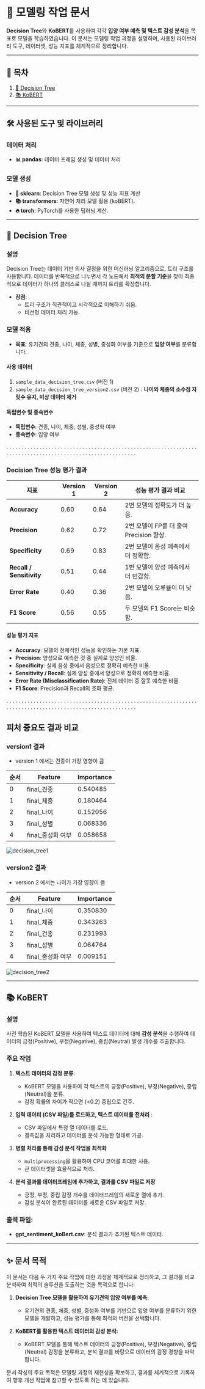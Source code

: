 # 🧠 모델링 작업 문서

**Decision Tree**와 **KoBERT**를 사용하여 각각 **입양 여부 예측 및 텍스트 감성 분석**을 목표로 모델을 학습하였습니다.
이 문서는 모델링 작업 과정을 설명하며, 사용된 라이브러리 도구, 데이터셋, 성능 지표를 체계적으로 정리합니다.

---

## 📜 목차
1. [🌳 Decision Tree](#-decision-tree)
2. [📚 KoBERT](#-kobert)


---

## 🛠 사용된 도구 및 라이브러리

### **데이터 처리**
- **📊 pandas**: 데이터 프레임 생성 및 데이터 처리 

### **모델 생성**
- **🧩 sklearn**: Decision Tree 모델 생성 및 성능 지표 계산 
- **📚 transformers**: 자연어 처리 모델 활용 (koBERT).
- **🔥 torch**: PyTorch를 사용한 딥러닝 계산.

---

## 🌳 Decision Tree

### **설명**
Decision Tree는 데이터 기반 의사 결정을 위한 머신러닝 알고리즘으로, 트리 구조를 사용합니다. 데이터를 반복적으로 나누면서 각 노드에서 **최적의 분할 기준**을 찾아 최종적으로 데이터가 하나의 클래스로 나뉠 때까지 트리를 확장합니다.

- **장점**: 
  - 트리 구조가 직관적이고 시각적으로 이해하기 쉬움.
  - 비선형 데이터 처리 가능.

### **모델 적용**
- **목표**: 유기견의 견종, 나이, 체중, 성별, 중성화 여부를 기준으로 **입양 여부**를 분류합니다.

#### **사용 데이터**
1. `sample_data_decision_tree.csv` (버전 1) 
2. `sample_data_decision_tree_version2.csv` (버전 2) : **나이와 체중의 소수점 자릿수 유지, 미상 데이터 제거**




#### **독립변수 및 종속변수**
- **독립변수**: 견종, 나이, 체중, 성별, 중성화 여부
- **종속변수**: 입양 여부

. . . . . . . . . . . . . . . . . . . . . . . . . . . . . . . . . . . . . . . . . . . . . . . . . . . . . . . . . . . . . . . . . . . . . . . . . . . . . . . . . . . . . . . . . . . . . . . . . . . . . . . . . .

### **Decision Tree 성능 평가 결과**

| **지표**                  | **Version 1** | **Version 2** | **성능 평가 결과 비교**             |
|---------------------------|---------------|---------------|-----------------------------|
| **Accuracy**              | 0.60          | 0.64          | 2번 모델의 정확도가 더 높음.           |
| **Precision**             | 0.62          | 0.72          | 2번 모델이 FP를 더 줄여 Precision 향상. |
| **Specificity**           | 0.69          | 0.83          | 2번 모델이 음성 예측에서 더 정확함.       |
| **Recall / Sensitivity**  | 0.51          | 0.44          | 1번 모델이 양성 예측에서 더 민감함.       |
| **Error Rate**            | 0.40          | 0.36          | 2번 모델이 오류율이 더 낮음.           |
| **F1 Score**              | 0.56          | 0.55          | 두 모델의 F1 Score는 비슷함.        |



#### **성능 평가 지표**

- **Accuracy**: 모델의 전체적인 성능을 확인하는 기본 지표.
- **Precision**: 양성으로 예측한 것 중 실제로 양성인 비율.
- **Specificity**: 실제 음성 중에서 음성으로 정확히 예측한 비율.
- **Sensitivity / Recall**: 실제 양성 중에서 양성으로 정확히 예측한 비율.
- **Error Rate (Misclassification Rate)**: 전체 데이터 중 잘못 예측한 비율.
- **F1 Score**: Precision과 Recall의 조화 평균.

. . . . . . . . . . . . . . . . . . . . . . . . . . . . . . . . . . . . . . . . . . . . . . . . . . . . . . . . . . . . . . . . . . . . . . . . . . . . . . . . . . . . . . . . . . . . . . . . . . . . . . . . . .

## 피처 중요도 결과 비교

### version1 결과
- version 1 에서는 견종이 가장 영향이 큼

| 순서 | Feature             | Importance |
|------|---------------------|------------|
| 0    | final_견종          | 0.540485   |
| 1    | final_체중          | 0.180464   |
| 2    | final_나이          | 0.152056   |
| 3    | final_성별          | 0.068336   |
| 4    | final_중성화 여부   | 0.058658   |

![decision_tree1](https://github.com/user-attachments/assets/f8b2a12b-492b-4022-91c6-0d05a2906f01)


### version2 결과
- version 2 에서는 나이가 가장 영향이 큼

| 순서 | Feature             | Importance |
|------|---------------------|------------|
| 0    | final_나이          | 0.350830   |
| 1    | final_체중          | 0.343263   |
| 2    | final_건종          | 0.231993   |
| 3    | final_성별          | 0.064764   |
| 4    | final_중성화 여부   | 0.009151   |

![decision_tree2](https://github.com/user-attachments/assets/9033aa00-fba3-40a4-8f9e-6aea4ec76b39)


---

## 📚 KoBERT

### 설명
사전 학습된 KoBERT 모델을 사용하여 텍스트 데이터에 대해 **감성 분석**을 수행하여 데이터의 긍정(Positive), 부정(Negative), 중립(Neutral) 발생 개수를 추출합니다.


### **주요 작업**

1. **텍스트 데이터의 감정 분류**: 
    - KoBERT 모델을 사용하여 각 텍스트의 긍정(Positive), 부정(Negative), 중립(Neutral)을 분류.
    - 감정 확률의 차이가 작으면 (<0.2) 중립으로 간주.
   

2. **입력 데이터 (CSV 파일)를 로드하고, 텍스트 데이터를 전처리** :
   - CSV 파일에서 특정 열 데이터를 로드.
   - 결측값을 처리하고 데이터를 분석 가능한 형태로 가공.
   

3. **병렬 처리를 통해 감성 분석 작업을 최적화**
   - `multiprocessing`을 활용하여 CPU 코어를 최대한 사용.
   - 큰 데이터셋을 효율적으로 처리.


4. **분석 결과를 데이터프레임에 추가하고, 결과를 CSV 파일로 저장**
   - 긍정, 부정, 중립 감정 개수를 데이터프레임의 새로운 열에 추가.
   - 감성 분석이 완료된 데이터를 새로운 CSV 파일로 저장.


### 출력 파일:
- **gpt_sentiment_koBert.csv**: 분석 결과가 추가된 텍스트 데이터.
---

## ✨ 문서 목적

이 문서는 다음 두 가지 주요 작업에 대한 과정을 체계적으로 정리하고, 그 결과를 비교 분석하여 최적의 솔루션을 도출하는 것을 목적으로 합니다:

1. **Decision Tree 모델을 활용하여 유기견의 입양 여부를 예측:**

   - 유기견의 견종, 체중, 성별, 중성화 여부를 기반으로 입양 여부를 분류하기 위한 모델을 개발하고, 성능 평가를 통해 최적의 버전을 선택합니다.


2. **KoBERT를 활용한 텍스트 데이터의 감성 분석:**
   - KoBERT 모델을 통해 텍스트 데이터의 긍정(Positive), 부정(Negative), 중립(Neutral) 감정을 분류하고, 분석 결과를 바탕으로 데이터의 감정 경향을 파악합니다.
   
문서 작성의 주요 목적은 모델링 과정의 재현성을 확보하고, 결과를 체계적으로 기록하여 향후 개선 작업에 참고할 수 있도록 하는 데 있습니다.
